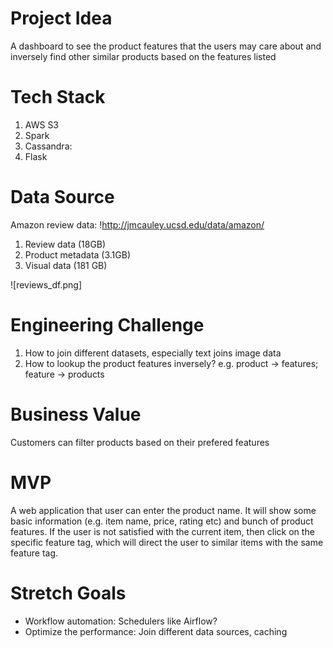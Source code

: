 # Project Idea 
A dashboard to see the product features that the users may care about and inversely find other similar products based on the features listed

# Tech Stack
1. AWS S3
2. Spark
4. Cassandra: 
5. Flask

# Data Source
Amazon review data: !http://jmcauley.ucsd.edu/data/amazon/
1. Review data (18GB) 
2. Product metadata (3.1GB)
3. Visual data (181 GB)

![reviews_df.png]

# Engineering Challenge
1. How to join different datasets, especially text joins image data
2. How to lookup the product features inversely? e.g. product -> features; feature -> products

# Business Value
Customers can filter products based on their prefered features

# MVP
A web application that user can enter the product name. It will show some basic information (e.g. item name, price, rating etc) and bunch of product features. If the user is not satisfied with the current item, then click on the specific feature tag, which will direct the user to similar items with the same feature tag.

# Stretch Goals
* Workflow automation: Schedulers like Airflow?
* Optimize the performance: Join different data sources, caching
